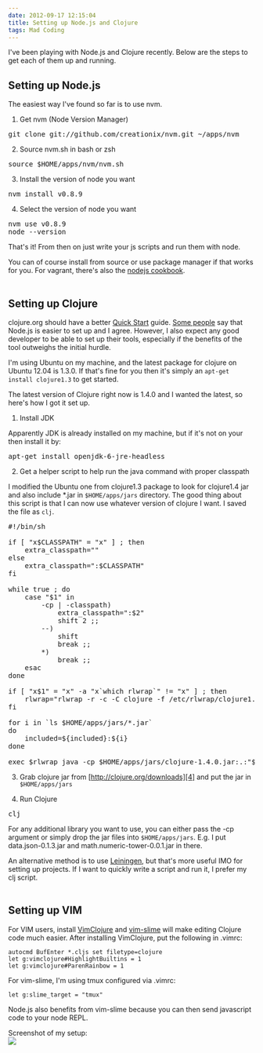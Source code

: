```yaml
---
date: 2012-09-17 12:15:04
title: Setting up Node.js and Clojure
tags: Mad Coding
---
```

I've been playing with Node.js and Clojure recently. Below are the steps to get
each of them up and running.

## Setting up Node.js

The easiest way I've found so far is to use nvm.

1. Get nvm (Node Version Manager)

<pre class="brush:bash">
git clone git://github.com/creationix/nvm.git ~/apps/nvm
</pre>

2. Source nvm.sh in bash or zsh

<pre class="brush:bash">
source $HOME/apps/nvm/nvm.sh
</pre>

3. Install the version of node you want

<pre class="brush:bash">
nvm install v0.8.9
</pre>

4. Select the version of node you want

<pre class="brush:bash">
nvm use v0.8.9
node --version
</pre>

That's it! From then on just write your js scripts and run them with node.

You can of course install from source or use package manager if that works for
you. For vagrant, there's also the [nodejs cookbook][1].
<br/>
<br/>

## Setting up Clojure

clojure.org should have a better [Quick Start][2] guide. [Some people][3] say that
Node.js is easier to set up and I agree. However, I also expect any good
developer to be able to set up their tools, especially if the benefits of the
tool outweighs the initial hurdle.

I'm using Ubuntu on my machine, and the latest package for clojure on Ubuntu
12.04 is 1.3.0. If that's fine for you then it's simply an `apt-get install
clojure1.3` to get started.

The latest version of Clojure right now is 1.4.0 and I wanted the latest, so
here's how I got it set up.

1. Install JDK  
  
Apparently JDK is already installed on my machine, but if it's not on your then
install it by:

<pre class="brush:bash">
apt-get install openjdk-6-jre-headless
</pre>

2. Get a helper script to help run the java command with proper classpath  
  
I modified the Ubuntu one from clojure1.3 package to look for clojure1.4 jar and
also include \*.jar in `$HOME/apps/jars` directory. The good thing about this
script is that I can now use whatever version of clojure I want. I saved the
file as `clj`.

<pre class="brush:bash">
#!/bin/sh

if [ "x$CLASSPATH" = "x" ] ; then
	extra_classpath=""
else
	extra_classpath=":$CLASSPATH"
fi

while true ; do
	case "$1" in
		-cp | -classpath)
			extra_classpath=":$2"
			shift 2 ;;
		--)
			shift
			break ;;
		*)
			break ;;
	esac
done

if [ "x$1" = "x" -a "x`which rlwrap`" != "x" ] ; then
	rlwrap="rlwrap -r -c -C clojure -f /etc/rlwrap/clojure1.4 -b (){}[],^%\$#@\"\";:''|\\"
fi

for i in `ls $HOME/apps/jars/*.jar`
do
    included=${included}:${i}
done

exec $rlwrap java -cp $HOME/apps/jars/clojure-1.4.0.jar:.:"$included""$extra_classpath" clojure.main "$@"
</pre>

3. Grab clojure jar from [http://clojure.org/downloads][4] and put the jar in
   `$HOME/apps/jars`

4. Run Clojure

<pre class="brush:bash">
clj
</pre>

For any additional library you want to use, you can either pass the -cp argument
or simply drop the jar files into `$HOME/apps/jars`. E.g. I put
data.json-0.1.3.jar and math.numeric-tower-0.0.1.jar in there.

An alternative method is to use [Leiningen][5], but that's more useful IMO for
setting up projects. If I want to quickly write a script and run it, I prefer my
clj script.
<br/>
<br/>

## Setting up VIM

For VIM users, install [VimClojure][6] and [vim-slime][7] will make editing
Clojure code much easier. After installing VimClojure, put the following in
.vimrc:

~~~
autocmd BufEnter *.cljs set filetype=clojure
let g:vimclojure#HighlightBuiltins = 1
let g:vimclojure#ParenRainbow = 1
~~~

For vim-slime, I'm using tmux configured via .vimrc:

~~~
let g:slime_target = "tmux"
~~~

Node.js also benefits from vim-slime because you can then send javascript code
to your node REPL.

Screenshot of my setup:  
![](http://asset0.dannysu.com/ahBzfmltYWdlZGF0YXN0b3JlcgwLEgVpbWFnZRjxLgw)


  [1]: http://community.opscode.com/cookbooks/nodejs
  [2]: http://clojure.org/getting_started
  [3]: http://arnorhs.com/2011/03/02/why-is-node-js-becoming-more-popular-than-clojure/
  [4]: http://clojure.org/downloads
  [5]: https://github.com/technomancy/leiningen
  [6]: https://github.com/vim-scripts/VimClojure
  [7]: https://github.com/jpalardy/vim-slime
